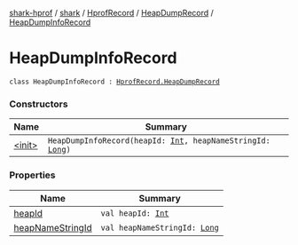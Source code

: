 [shark-hprof](../../../../index.md) / [shark](../../../index.md) / [HprofRecord](../../index.md) / [HeapDumpRecord](../index.md) / [HeapDumpInfoRecord](./index.md)

# HeapDumpInfoRecord

`class HeapDumpInfoRecord : `[`HprofRecord.HeapDumpRecord`](../index.md)

### Constructors

| Name | Summary |
|---|---|
| [&lt;init&gt;](-init-.md) | `HeapDumpInfoRecord(heapId: `[`Int`](https://kotlinlang.org/api/latest/jvm/stdlib/kotlin/-int/index.html)`, heapNameStringId: `[`Long`](https://kotlinlang.org/api/latest/jvm/stdlib/kotlin/-long/index.html)`)` |

### Properties

| Name | Summary |
|---|---|
| [heapId](heap-id.md) | `val heapId: `[`Int`](https://kotlinlang.org/api/latest/jvm/stdlib/kotlin/-int/index.html) |
| [heapNameStringId](heap-name-string-id.md) | `val heapNameStringId: `[`Long`](https://kotlinlang.org/api/latest/jvm/stdlib/kotlin/-long/index.html) |
